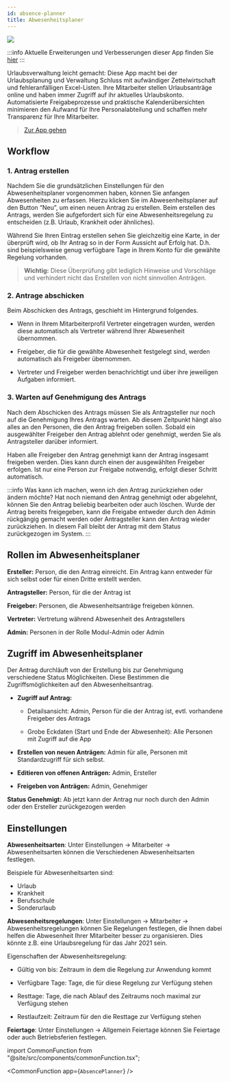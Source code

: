 ```yaml
---
id: absence-planner
title: Abwesenheitsplaner
---
```


![](https://caqadmin.blob.core.windows.net/faqs/97-images/b3ee39c7-274f-4ee8-8fdb-a64aa2410e4e-mceclip0.png)

:::info Aktuelle Erweiterungen und Verbesserungen dieser App finden Sie [hier](/blog/tags/abwesenheitsplaner)
:::

Urlaubsverwaltung leicht gemacht: Diese App macht bei der Urlaubsplanung und Verwaltung Schluss mit aufwändiger Zettelwirtschaft und fehleranfälligen Excel-Listen. Ihre Mitarbeiter stellen Urlaubsanträge online und haben immer Zugriff auf ihr aktuelles Urlaubskonto. Automatisierte Freigabeprozesse und praktische Kalenderübersichten minimieren den Aufwand für Ihre Personalabteilung und schaffen mehr Transparenz für Ihre Mitarbeiter.

> [Zur App gehen](https://app.qmbase.com/Account/findworkspace?returnUrl=/absenceplanner)

## Workflow

### 1. Antrag erstellen

Nachdem Sie die grundsätzlichen Einstellungen für den Abwesenheitsplaner vorgenommen haben, können Sie anfangen Abwesenheiten zu erfassen. Hierzu klicken Sie im Abwesenheitsplaner auf den Button “Neu”, um einen neuen Antrag zu erstellen. Beim erstellen des Antrags, werden Sie aufgefordert sich für eine Abwesenheitsregelung zu entscheiden (z.B. Urlaub, Krankheit oder ähnliches).

Während Sie Ihren Eintrag erstellen sehen Sie gleichzeitig eine Karte, in der überprüft wird, ob Ihr Antrag so in der Form Aussicht auf Erfolg hat. D.h. sind beispielsweise genug verfügbare Tage in Ihrem Konto für die gewählte Regelung vorhanden.

> **Wichtig:** Diese Überprüfung gibt lediglich Hinweise und Vorschläge und verhindert nicht das Erstellen von nicht sinnvollen Anträgen.

### 2. Antrage abschicken

Beim Abschicken des Antrags, geschieht im Hintergrund folgendes.

- Wenn in Ihrem Mitarbeiterprofil Vertreter eingetragen wurden, werden diese automatisch als Vertreter während Ihrer Abwesenheit übernommen.

- Freigeber, die für die gewählte Abwesenheit festgelegt sind, werden automatisch als Freigeber übernommen.

- Vertreter und Freigeber werden benachrichtigt und über ihre jeweiligen Aufgaben informiert.

### 3. Warten auf Genehmigung des Antrags

Nach dem Abschicken des Antrags müssen Sie als Antragsteller nur noch auf die Genehmigung Ihres Antrags warten. Ab diesem Zeitpunkt hängt also alles an den Personen, die den Antrag freigeben sollen. Sobald ein ausgewählter Freigeber den Antrag ablehnt oder genehmigt, werden Sie als Antragsteller darüber informiert.

Haben alle Freigeber den Antrag genehmigt kann der Antrag insgesamt freigeben werden. Dies kann durch einen der ausgewählten Freigeber erfolgen.
Ist nur eine Person zur Freigabe notwendig, erfolgt dieser Schritt automatisch.

:::info Was kann ich machen, wenn ich den Antrag zurückziehen oder ändern möchte?
Hat noch niemand den Antrag genehmigt oder abgelehnt, können Sie den Antrag beliebig bearbeiten oder auch löschen. Wurde der Antrag bereits freigegeben, kann die Freigabe entweder durch den Admin rückgängig gemacht werden oder Antragsteller kann den Antrag wieder zurückziehen. In diesem Fall bleibt der Antrag mit dem Status zurückgezogen im System.
:::

## Rollen im Abwesenheitsplaner

**Ersteller:** Person, die den Antrag einreicht. Ein Antrag kann entweder für sich selbst oder für einen Dritte erstellt werden.

**Antragsteller:** Person, für die der Antrag ist

**Freigeber:** Personen, die Abwesenheitsanträge freigeben können.

**Vertreter:** Vertretung während Abwesenheit des Antragstellers

**Admin:** Personen in der Rolle Modul-Admin oder Admin

## Zugriff im Abwesenheitsplaner

Der Antrag durchläuft von der Erstellung bis zur Genehmigung verschiedene Status Möglichkeiten. Diese Bestimmen die Zugriffsmöglichkeiten auf den Abwesenheitsantrag.

- **Zugriff auf Antrag:**

  - Detailsansicht: Admin, Person für die der Antrag ist, evtl. vorhandene Freigeber des Antrags

  - Grobe Eckdaten (Start und Ende der Abwesenheit): Alle Personen mit Zugriff auf die App

- **Erstellen von neuen Anträgen:** Admin für alle, Personen mit Standardzugriff für sich selbst.

- **Editieren von offenen Anträgen:** Admin, Ersteller

- **Freigeben von Anträgen:** Admin, Genehmiger

**Status Genehmigt:** Ab jetzt kann der Antrag nur noch durch den Admin oder den Ersteller zurückgezogen werden

## Einstellungen

**Abwesenheitsarten**: Unter Einstellungen -> Mitarbeiter -> Abwesenheitsarten können die Verschiedenen Abwesenheitsarten festlegen.

Beispiele für Abwesenheitsarten sind:

- Urlaub
- Krankheit
- Berufsschule
- Sonderurlaub

**Abwesenheitsregelungen**: Unter Einstellungen -> Mitarbeiter -> Abwesenheitsregelungen können Sie Regelungen festlegen, die Ihnen dabei helfen die Abwesenheit Ihrer Mitarbeiter besser zu organisieren. Dies könnte z.B. eine Urlaubsregelung für das Jahr 2021 sein.

Eigenschaften der Abwesenheitsregelung:

- Gültig von bis: Zeitraum in dem die Regelung zur Anwendung kommt

- Verfügbare Tage: Tage, die für diese Regelung zur Verfügung stehen

- Resttage: Tage, die nach Ablauf des Zeitraums noch maximal zur Verfügung stehen

- Restlaufzeit: Zeitraum für den die Resttage zur Verfügung stehen

**Feiertage**: Unter Einstellungen -> Allgemein Feiertage können Sie Feiertage oder auch Betriebsferien festlegen.

<!-- Custom component -->

import CommonFunction from "@site/src/components/commonFunction.tsx";

<CommonFunction app={`AbsencePlanner`} />
